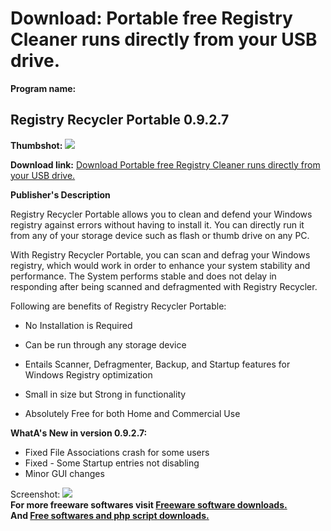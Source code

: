 # Download: Portable free Registry Cleaner runs directly from your USB drive.

**Program name:**

## Registry Recycler Portable 0.9.2.7

  
**Thumbshot:** ![](http://www.freewarefiles.com/screenshot/regrecycler1_md.jpg)   
  
**Download link:** [Download Portable free Registry Cleaner runs directly from your USB drive.](http://freesoftwares.boysofts.com/Registry-Recycler-Portable_program_90782.html)  
  


**Publisher's Description**  
  


Registry Recycler Portable allows you to clean and defend your Windows registry against errors without having to install it. You can directly run it from any of your storage device such as flash or thumb drive on any PC. 

With Registry Recycler Portable, you can scan and defrag your Windows registry, which would work in order to enhance your system stability and performance. The System performs stable and does not delay in responding after being scanned and defragmented with Registry Recycler.

Following are benefits of Registry Recycler Portable:

  * No Installation is Required  

  * Can be run through any storage device  

  * Entails Scanner, Defragmenter, Backup, and Startup features for Windows Registry optimization  

  * Small in size but Strong in functionality  

  * Absolutely Free for both Home and Commercial Use 

**WhatA's New in version 0.9.2.7:**

  * Fixed File Associations crash for some users 
  * Fixed - Some Startup entries not disabling 
  * Minor GUI changes 

  
  
Screenshot: ![](http://www.freewarefiles.com/screenshot/regrecycler1.jpg)   
**For more freeware softwares visit [Freeware software downloads.](http://freesoftwares.boysofts.com/)**   
**And [Free softwares and php script downloads.](http://www.boysofts.com/)**
